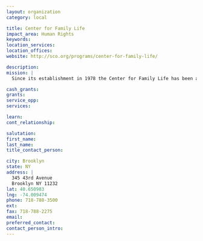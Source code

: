 ```yaml
---
layout: organization
category: local

title: Center for Family Life
impact_area: Human Rights
keywords: 
location_services: 
location_offices: 
website: http://sco.org/programs/center-for-family-life/

description: 
mission: |
  Since its establishment in 1978 the Center for Family Life has been an integral source of assistance to immigrant families in Sunset Park, Brooklyn, a community struggling with poverty, unemployment, health issues, drug-related problems, youth gang activity, a housing shortage, and oversubscribed schools

cash_grants: 
grants: 
service_opp: 
services: 

learn: 
cont_relationship: 

salutation: 
first_name: 
last_name: 
title_contact_person: 

city: Brooklyn
state: NY
address: |
  345 43rd Avenue    
  Brooklyn NY 11232
lat: 40.650983
lng: -74.009474
phone: 718-788-3500
ext: 
fax: 718-788-2275
email: 
preferred_contact: 
contact_person_intro: 
---
```

